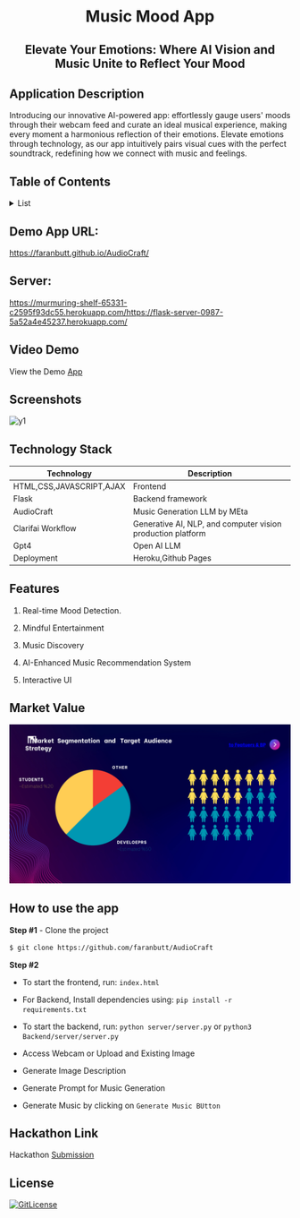 <!-- PROJECT TITLE -->
  <h1 align="center">Music Mood App</h1>
 <h2 2 align="center">
    Elevate Your Emotions: Where AI Vision and Music Unite to Reflect Your Mood
    <br />
    </h2>

## Application Description

Introducing our innovative AI-powered app: effortlessly gauge users' moods through their webcam feed and curate an ideal musical experience, making every moment a harmonious reflection of their emotions. Elevate emotions through technology, as our app intuitively pairs visual cues with the perfect soundtrack, redefining how we connect with music and feelings.

## Table of Contents

<details>
<summary>List</summary>

- [Application Description](#application-description)
- [Table of Contents](#table-of-contents)
- [Application Deployed](#demo-app-url)
- [Project Demo](#demo)
- [Screenshots](#screenshots)
- [Technology Stack](#technology-stack)
- [Features](#features)
- [Market Value](#market-value)
- [How to use the app](#how-to-use-the-app)
- [Hackathon Link](#hackathon-link)
- [License](#license)

</details>

## Demo App URL:
https://faranbutt.github.io/AudioCraft/

## Server:
https://murmuring-shelf-65331-c2595f93dc55.herokuapp.com/https://flask-server-0987-5a52a4e45237.herokuapp.com/


## Video Demo

View the Demo [App](https://www.youtube.com/watch?v=ojh5l7Mtepo&feature=youtu.be)

## Screenshots
![y1](https://github.com/faranbutt/AudioCraft/blob/main/App.png)

## Technology Stack

| Technology       | Description                                   |
| ---------------- | --------------------------------------------- |
| HTML,CSS,JAVASCRIPT,AJAX      | Frontend                             |
| Flask           | Backend framework                             |
| AudioCraft         | Music Generation LLM by MEta                          |
| Clarifai Workflow           | Generative AI, NLP, and computer vision production platform |
| Gpt4    | Open AI LLM                             |
| Deployment       | Heroku,Github Pages                                 |

## Features

1. Real-time Mood Detection.

2. Mindful Entertainment

3. Music Discovery

4. AI-Enhanced Music Recommendation System

5. Interactive UI

## Market Value

![y2](https://github.com/faranbutt/Web-Parser/blob/main/2.jpg)


## How to use the app

**Step #1** - Clone the project

```bash
$ git clone https://github.com/faranbutt/AudioCraft
```

**Step #2**

- To start the frontend, run: `index.html`

- For Backend, Install dependencies using: `pip install -r requirements.txt`

- To start the backend, run: `python server/server.py` or `python3 Backend/server/server.py`

- Access Webcam or Upload and Existing Image

- Generate Image Description
 
- Generate Prompt for Music Generation

- Generate Music by clicking on `Generate Music BUtton`



## Hackathon Link

Hackathon [Submission](https://lablab.ai/event/audiocraft-24-hours-hackathon/audiophiles)

## License

[![GitLicense](https://img.shields.io/badge/License-MIT-lime.svg)](https://github.com/sandramsc/CultiVate/blob/master/LICENSE.md)

